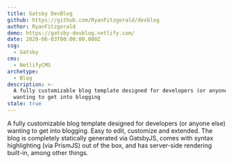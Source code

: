 ```yaml
---
title: Gatsby DevBlog
github: https://github.com/RyanFitzgerald/devblog
author: RyanFitzgerald
demo: https://gatsby-devblog.netlify.com/
date: 2020-06-03T00:00:00.000Z
ssg:
  - Gatsby
cms:
  - NetlifyCMS
archetype:
  - Blog
description: >-
  A fully customizable blog template designed for developers (or anyone else)
  wanting to get into blogging
stale: true
---
```


A fully customizable blog template designed for developers (or anyone else) wanting to get into blogging. 
Easy to edit, customize and extended. The blog is completely statically generated via GatsbyJS, comes with syntax highlighting (via PrismJS) out of the box, and has server-side rendering built-in, among other things.
